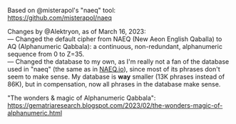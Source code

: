 Based on @misterapol's "naeq" tool:<br>
https://github.com/misterapol/naeq

Changes by @Alektryon, as of March 16, 2023:<br>
— Changed the default cipher from NAEQ (New Aeon English Qaballa) to AQ (Alphanumeric Qabbala): a continuous, non-redundant, alphanumeric sequence from 0 to Z=35.<br>
— Changed the database to my own, as I'm really not a fan of the database used in "naeq" (the same as in <a href="https://naeq.io/">NAEQ.io</a>), since most of its phrases don't seem to make sense. My database is <b>way</b> smaller (13K phrases instead of 86K), but in compensation, now all phrases in the database make sense.

"The wonders & magic of Alphanumeric Qabbala":<br>
https://gematriaresearch.blogspot.com/2023/02/the-wonders-magic-of-alphanumeric.html
